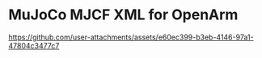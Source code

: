 # MuJoCo MJCF XML for OpenArm

https://github.com/user-attachments/assets/e60ec399-b3eb-4146-97a1-47804c3477c7

